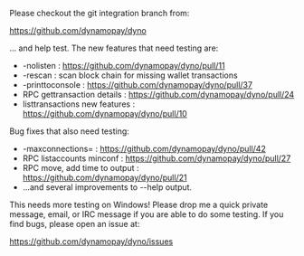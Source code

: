 Please checkout the git integration branch from:

https://github.com/dynamopay/dyno

... and help test.  The new features that need testing are:

* -nolisten : https://github.com/dynamopay/dyno/pull/11
* -rescan : scan block chain for missing wallet transactions
* -printtoconsole : https://github.com/dynamopay/dyno/pull/37
* RPC gettransaction details : https://github.com/dynamopay/dyno/pull/24
* listtransactions new features : https://github.com/dynamopay/dyno/pull/10

Bug fixes that also need testing:

* -maxconnections= : https://github.com/dynamopay/dyno/pull/42
* RPC listaccounts minconf : https://github.com/dynamopay/dyno/pull/27
* RPC move, add time to output : https://github.com/dynamopay/dyno/pull/21
* ...and several improvements to --help output.

This needs more testing on Windows!  Please drop me a quick private message, email, or IRC message if you are able to do some testing.  If you find bugs, please open an issue at:

https://github.com/dynamopay/dyno/issues
